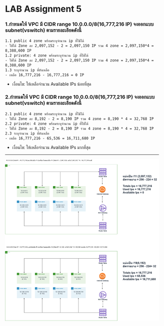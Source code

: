 # **LAB Assignment 5**
### 1.กำหนดให้ VPC มี CIDR range 10.0.0.0/8(16,777,216 IP) จงออกแบบ subnet(vswitch) ตามรายละเอียดดังนี้
    1.1 public 4 zone พร้อมระบุจำนวน ip ที่ใช้ได้
    - ใช้ได้ Zone ละ 2,097,152 - 2 = 2,097,150 IP รวม 4 zone = 2,097,150*4 = 8,388,600 IP
    1.2 private: 4 zone พร้อมระบุจำนวน ip ที่ใช้ได้
    - ใช้ได้ Zone ละ 2,097,152 - 2 = 2,097,150 IP รวม 4 zone = 2,097,150*4 = 8,388,600 IP 
    1.3 ระบุจำนวน ip ที่ยังเหลือ
    - เหลือ 16,777,216 - 16,777,216 = 0 IP
    
* เงื่อนไข: ให้เหลือจำนวน Available IPs น้อยที่สุด

### 2.กำหนดให้ VPC มี CIDR range 10.0.0.0/8(16,777,216 IP) จงออกแบบ subnet(vswitch) ตามรายละเอียดดังนี้
    2.1 public 4 zone พร้อมระบุจำนวน ip ที่ใช้ได้
    - ใช้ได้ Zone ละ 8,192 - 2 = 8,190 IP รวม 4 zone = 8,190 * 4 = 32,768 IP
    2.2 private: 4 zone พร้อมระบุจำนวน ip ที่ใช้ได้
    - ใช้ได้ Zone ละ 8,192 - 2 = 8,190 IP รวม 4 zone = 8,190 * 4 = 32,768 IP
    2.3 ระบุจำนวน ip ที่ยังเหลือ
    - เหลือ 16,777,216 - 65,536 = 16,711,680 IP
* เงื่อนไข: ให้เหลือจำนวน Available IPs มากที่สุด

***  ***
![image](https://github.com/ThanawatBundasak/kmutnb-cn-Thanawat-36/blob/main/lab5-2023-01-26/as-01.drawio.png)